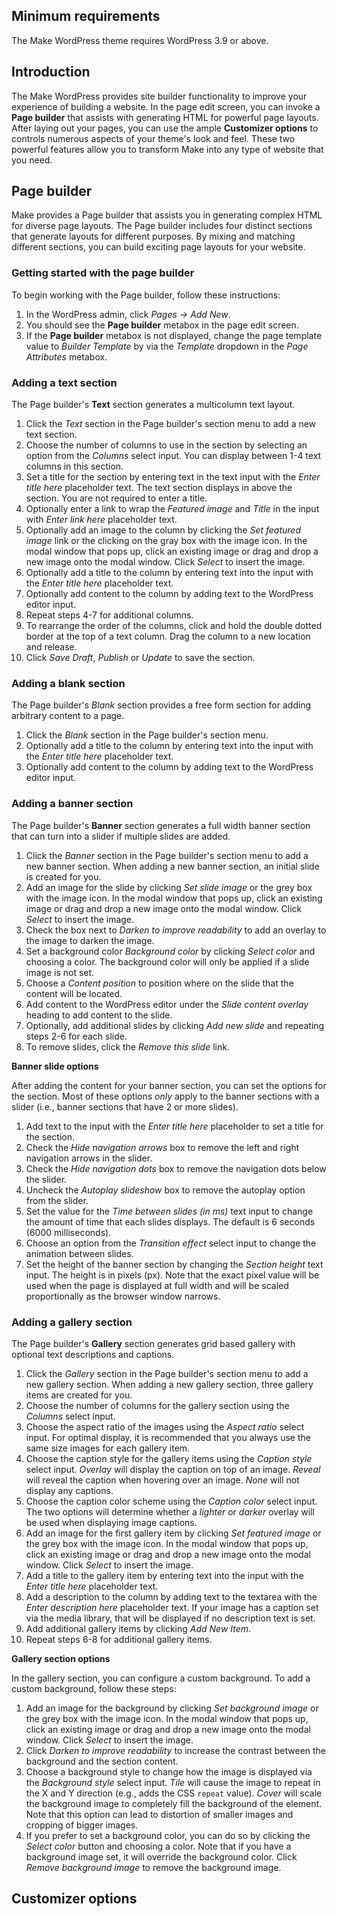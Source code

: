 ## Minimum requirements ##

The Make WordPress theme requires WordPress 3.9 or above.

## Introduction ##

The Make WordPress provides site builder functionality to improve your experience of building a website. In the page edit screen, you can invoke a **Page builder** that assists with generating HTML for powerful page layouts. After laying out your pages, you can use the ample **Customizer options** to controls numerous aspects of your theme's look and feel. These two powerful features allow you to transform Make into any type of website that you need. 

## Page builder ##

Make provides a Page builder that assists you in generating complex HTML for diverse page layouts. The Page builder includes four distinct sections that generate layouts for different purposes. By mixing and matching different sections, you can build exciting page layouts for your website.

### Getting started with the page builder ###

To begin working with the Page builder, follow these instructions:

1. In the WordPress admin, click *Pages &rarr; Add New*.
2. You should see the **Page builder** metabox in the page edit screen.
3. If the **Page builder** metabox is not displayed, change the page template value to *Builder Template* by via the *Template* dropdown in the *Page Attributes* metabox.

### Adding a text section ###

The Page builder's **Text** section generates a multicolumn text layout.

1. Click the *Text* section in the Page builder's section menu to add a new text section.
2. Choose the number of columns to use in the section by selecting an option from the *Columns* select input. You can display between 1-4 text columns in this section.
3. Set a title for the section by entering text in the text input with the *Enter title here* placeholder text. The text section displays in above the section. You are not required to enter a title.
4. Optionally enter a link to wrap the *Featured image* and *Title* in the input with *Enter link here* placeholder text.
5. Optionally add an image to the column by clicking the *Set featured image* link or the clicking on the gray box with the image icon. In the modal window that pops up, click an existing image or drag and drop a new image onto the modal window. Click *Select* to insert the image.
6. Optionally add a title to the column by entering text into the input with the *Enter title here* placeholder text.
7. Optionally add content to the column by adding text to the WordPress editor input.
8. Repeat steps 4-7 for additional columns.
9. To rearrange the order of the columns, click and hold the double dotted border at the top of a text column. Drag the column to a new location and release.
10. Click *Save Draft*, *Publish* or *Update* to save the section.

### Adding a blank section ###

The Page builder's *Blank* section provides a free form section for adding arbitrary content to a page.

1. Click the *Blank* section in the Page builder's section menu.
2. Optionally add a title to the column by entering text into the input with the *Enter title here* placeholder text.
3. Optionally add content to the column by adding text to the WordPress editor input.

### Adding a banner section ###

The Page builder's **Banner** section generates a full width banner section that can turn into a slider if multiple slides are added.

1. Click the *Banner* section in the Page builder's section menu to add a new banner section. When adding a new banner section, an initial slide is created for you.
2. Add an image for the slide by clicking *Set slide image* or the grey box with the image icon. In the modal window that pops up, click an existing image or drag and drop a new image onto the modal window. Click *Select* to insert the image.
3. Check the box next to *Darken to improve readability* to add an overlay to the image to darken the image.
4. Set a background color *Background color* by clicking *Select color* and choosing a color. The background color will only be applied if a slide image is not set.
5. Choose a *Content position* to position where on the slide that the content will be located.
6. Add content to the WordPress editor under the *Slide content overlay* heading to add content to the slide.
7. Optionally, add additional slides by clicking *Add new slide* and repeating steps 2-6 for each slide.
8. To remove slides, click the *Remove this slide* link.

**Banner slide options**

After adding the content for your banner section, you can set the options for the section. Most of these options *only* apply to the banner sections with a slider (i.e., banner sections that have 2 or more slides).

1. Add text to the input with the *Enter title here* placeholder to set a title for the section.
2. Check the *Hide navigation arrows* box to remove the left and right navigation arrows in the slider.
3. Check the *Hide navigation dots* box to remove the navigation dots below the slider.
4. Uncheck the *Autoplay slideshow* box to remove the autoplay option from the slider.
5. Set the value for the *Time between slides (in ms)* text input to change the amount of time that each slides displays. The default is 6 seconds (6000 milliseconds).
6. Choose an option from the *Transition effect* select input to change the animation between slides.
7. Set the height of the banner section by changing the *Section height* text input. The height is in pixels (px). Note that the exact pixel value will be used when the page is displayed at full width and will be scaled proportionally as the browser window narrows.

### Adding a gallery section ###

The Page builder's **Gallery** section generates grid based gallery with optional text descriptions and captions.

1. Click the *Gallery* section in the Page builder's section menu to add a new gallery section. When adding a new gallery section, three gallery items are created for you.
2. Choose the number of columns for the gallery section using the *Columns* select input.
3. Choose the aspect ratio of the images using the *Aspect ratio* select input. For optimal display, it is recommended that you always use the same size images for each gallery item.
4. Choose the caption style for the gallery items using the *Caption style* select input. *Overlay* will display the caption on top of an image. *Reveal* will reveal the caption when hovering over an image. *None* will not display any captions.
5. Choose the caption color scheme using the *Caption color* select input. The two options will determine whether a *lighter* or *darker* overlay will be used when displaying image captions.
6. Add an image for the first gallery item by clicking *Set featured image* or the grey box with the image icon. In the modal window that pops up, click an existing image or drag and drop a new image onto the modal window. Click *Select* to insert the image.
7. Add a title to the gallery item by entering text into the input with the *Enter title here* placeholder text.
8. Add a description to the column by adding text to the textarea with the *Enter description here* placeholder text. If your image has a caption set via the media library, that will be displayed if no description text is set.
9. Add additional gallery items by clicking *Add New Item*.
10. Repeat steps 6-8 for additional gallery items.

**Gallery section options**

In the gallery section, you can configure a custom background. To add a custom background, follow these steps:

1. Add an image for the background by clicking *Set background image* or the grey box with the image icon. In the modal window that pops up, click an existing image or drag and drop a new image onto the modal window. Click *Select* to insert the image.
2. Click *Darken to improve readability* to increase the contrast between the background and the section content.
3. Choose a background style to change how the image is displayed via the *Background style* select input. *Tile* will cause the image to repeat in the X and Y direction (e.g., adds the CSS `repeat` value). *Cover* will scale the background image to completely fill the background of the element. Note that this option can lead to distortion of smaller images and cropping of bigger images.
4. If you prefer to set a background color, you can do so by clicking the *Select color* button and choosing a color. Note that if you have a background image set, it will override the background color. Click *Remove background image* to remove the background image.

## Customizer options ##